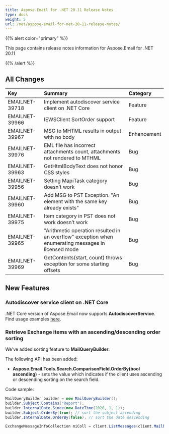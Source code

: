 ```yaml
---
title: Aspose.Email for .NET 20.11 Release Notes
type: docs
weight: 5
url: /net/aspose-email-for-net-20-11-release-notes/
---
```


{{% alert color="primary" %}}

This page contains release notes information for Aspose.Email for .NET 20.11

{{% /alert %}}
## **All Changes**

|**Key**|**Summary**|**Category**|
| :- | :- | :- |
|EMAILNET-39718|Implement autodiscover service client on .NET Core|Feature|
|EMAILNET-39966|IEWSClient SortOrder support|Feature|
|EMAILNET-39967|MSG to MHTML results in output with no body|Enhancement|
|EMAILNET-39976|EML file has incorrect attachments count, attachments not rendered to MTHML|Bug|
|EMAILNET-39963|GetHtmlBodyText does not honor CSS styles|Bug|
|EMAILNET-39956|Setting MapiTask category doesn’t work|Bug|
|EMAILNET-39960|Add MSG to PST Exception. "An element with the same key already exists"|Bug|
|EMAILNET-39975|Item category in PST does not work doesn’t work|Bug|
|EMAILNET-39965|"Arithmetic operation resulted in an overflow" exception when enumerating messages in licensed mode|Bug|
|EMAILNET-39969|GetContents(start, count) throws exception for some starting offsets|Bug|

## **New Features**

### **Autodiscover service client on .NET Core**
.NET Core version of Aspose.Email now supports **AutodiscoverService**. Find usage examples [here](https://github.com/aspose-email/Aspose.Email-for-.NET/blob/master/Examples/CSharp/Exchange_EWS/AutoDiscoverUsingEWS.cs).

### **Retrieve Exchange items with an ascending/descending order sorting**

We've added sorting feature to **MailQueryBuilder**. 

The following API has been added:

* **Aspose.Email.Tools.Search.ComparisonField.OrderBy(bool ascending)** - sets the value which indicates if the client uses ascending or descending sorting on the search field.

Code sample:
```cs
MailQueryBuilder builder = new MailQueryBuilder();
builder.Subject.Contains("Report");
builder.InternalDate.Since(new DateTime(2020, 1, 1));
builder.Subject.OrderBy(true); // sort the subject ascending
builder.InternalDate.OrderBy(false); // sort the date descending  

ExchangeMessageInfoCollection miColl = client.ListMessages(client.MailboxInfo.InboxUri, builder.GetQuery());
```